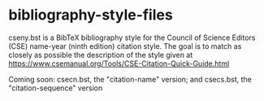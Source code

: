 # bibliography-style-files
cseny.bst is a BibTeX bibliography style for the Council of Science Editors (CSE) name-year (ninth edition) citation style.
The goal is to match as closely as possible the description of the style given at https://www.csemanual.org/Tools/CSE-Citation-Quick-Guide.html

Coming soon: csecn.bst, the "citation-name" version; and csecs.bst, the "citation-sequence" version
